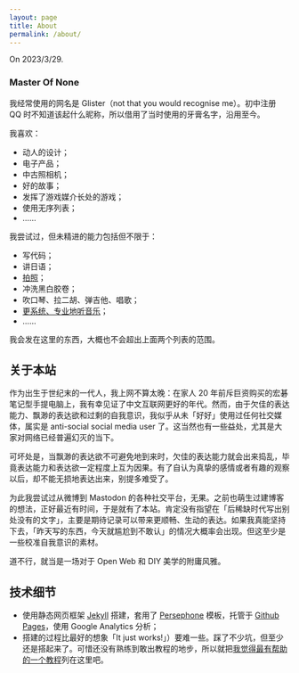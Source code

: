 ```yaml
---
layout: page
title: About
permalink: /about/
---
```

On 2023/3/29.

### Master Of None

我经常使用的网名是 Glister（not that you would recognise me）。初中注册 QQ 时不知道该起什么昵称，所以借用了当时使用的牙膏名字，沿用至今。

我喜欢：

- 动人的设计；
- 电子产品；
- 中古照相机；
- 好的故事；
- 发挥了游戏媒介长处的游戏；
- 使用无序列表；
- ……

我尝试过，但未精进的能力包括但不限于：

- 写代码；
- 讲日语；
- [拍照](https://www.instagram.com/glister999/)；
- 冲洗黑白胶卷；
- 吹口琴、拉二胡、弹吉他、唱歌；
- [更系统、专业地听音乐](https://buzaichang.xyz/episodes/take-on-me)；
- ……

我会发在这里的东西，大概也不会超出上面两个列表的范围。

## 关于本站

作为出生于世纪末的一代人，我上网不算太晚：在家人 20 年前斥巨资购买的宏碁笔记型手提电脑上，我有幸见证了中文互联网更好的年代。然而，由于欠佳的表达能力、飘渺的表达欲和过剩的自我意识，我似乎从未「好好」使用过任何社交媒体，属实是 anti-social social media user 了。这当然也有一些益处，尤其是大家对网络已经普遍幻灭的当下。

可坏处是，当飘渺的表达欲不可避免地到来时，欠佳的表达能力就会出来捣乱，毕竟表达能力和表达欲一定程度上互为因果。有了自认为真挚的感情或者有趣的观察以后，却不能无损地表达出来，别提多难受了。

为此我尝试过从微博到 Mastodon 的各种社交平台，无果。之前也萌生过建博客的想法，正好最近有时间，于是就有了本站。肯定没有指望在「后稀缺时代写出别处没有的文字」，主要是期待记录可以带来更顺畅、生动的表达。如果我真能坚持下去，「昨天写的东西，今天就尴尬到不敢认」的情况大概率会出现。但这至少是一些校准自我意识的素材。

道不行，就当是一场对于 Open Web 和 DIY 美学的附庸风雅。

## 技术细节

- 使用静态网页框架 [Jekyll](https://jekyllrb.com/) 搭建，套用了 [Persephone](https://github.com/erlzhang/jekyll-theme-persephone) 模板，托管于 [Github Pages](https://pages.github.com/)，使用 Google Analytics 分析；
- 搭建的过程比最好的想象「It just works!」）要难一些。踩了不少坑，但至少还是搭起来了。可惜还没有熟练到敢出教程的地步，所以就把[我觉得最有帮助的一个教程](https://hw311.me/zh/jekyll/2019/01/21/blog-jekyll-github-pages/)列在这里吧。
